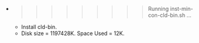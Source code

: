* >>>>>>>>> Running inst-min-con-cld-bin.sh ...
  * Install cld-bin.
  * Disk size = 1197428K. Space Used = 12K.
